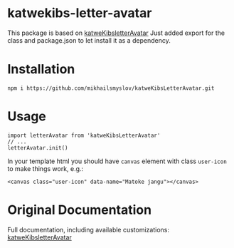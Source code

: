 # katwekibs-letter-avatar
This package is based on [katweKibsletterAvatar](https://github.com/katwekibs/katwekibs-letter-avatar.git)
Just added export for the class and package.json to let install it as a dependency.  

# Installation
```
npm i https://github.com/mikhailsmyslov/katweKibsLetterAvatar.git
```
# Usage
```
import letterAvatar from 'katweKibsLetterAvatar'
// ...
letterAvatar.init()
```

In your template html you should have `canvas` element with class `user-icon` to make things work, e.g.:
```
<canvas class="user-icon" data-name="Matoke jangu"></canvas>
```

# Original Documentation
Full documentation, including available customizations:  
[katweKibsletterAvatar](https://github.com/katwekibs/katwekibs-letter-avatar.git)

